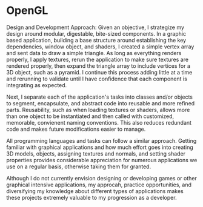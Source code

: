 # OpenGL

Design and Development Approach:
Given an objective, I strategize my design around modular, digestable, bite-sized components.
In a graphic based application, building a base structure around establishing the key dependencies, window object, and
shaders, I created a simple vertex array and sent data to draw a simple triangle. As long as everything renders properly,
I apply textures, rerun the application to make sure textures are rendered properly, then expand the triangle array to
include vertices for a 3D object, such as a pyramid. I continue this process adding little at a time and rerunning to 
validate until I have confidence that each component is integrating as expected.

Next, I separate each of the application's tasks into classes and/or objects to segment, encapsulate, and abstract code
into reusable and more refined parts. Reusability, such as when loading textures or shaders, allows more than one object
to be instantiated and then called with customized, memorable, convienent naming conventions. This also reduces redundant
code and makes future modifications easier to manage.

All programming languages and tasks can follow a similar approach. Getting familiar with graphical applications and 
how much effort goes into creating 3D models, objects, assigning textures and normals, and setting shader properties
provides considerable appreciation for numerous applications we use on a regular basis, otherwise taking them for granted.

Although I do not currently envision designing or developing games or other graphical intensive applications, my approcah,
practice opportunities, and diversifying my knowledge about different types of applications makes these projects extremely
valuable to my progression as a developer.
